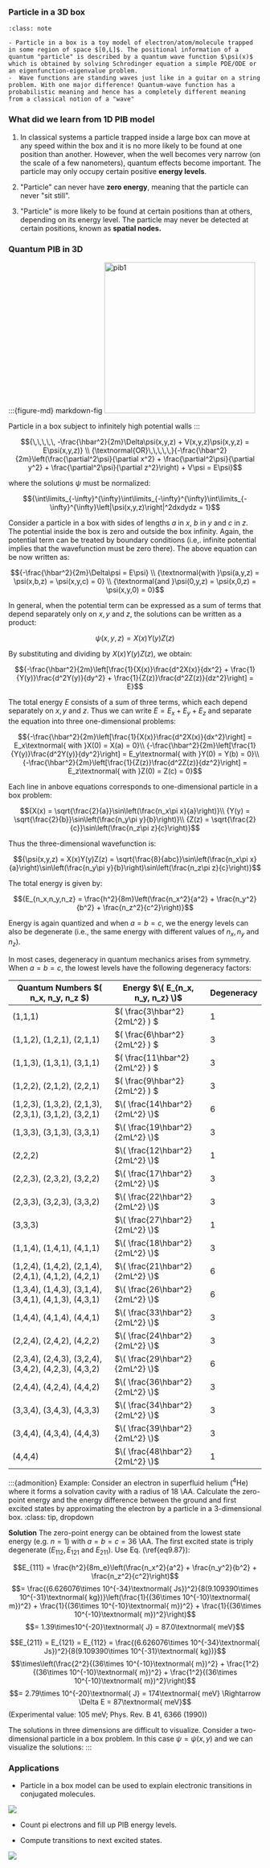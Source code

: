 
### Particle in a 3D box

```{admonition} What you need to know
:class: note

- Particle in a box is a toy model of electron/atom/molecule trapped in some region of space $[0,L]$. The positional information of a quantum "particle" is described by a quantum wave function $\psi(x)$ which is obtained by solving Schrodinger equation a simple PDE/ODE or an eigenfunction-eigenvalue problem. 
-  Wave functions are standing waves just like in a guitar on a string problem. With one major difference! Quantum-wave function has a probabilistic meaning and hence has a completely different meaning from a classical notion of a "wave"
```

### What did we learn from 1D PIB model

1. In classical systems  a particle trapped inside a large box can move at any speed within the box and it is no more likely to be found at one position than another. However, when the well becomes very narrow (on the scale of a few nanometers), quantum effects become important. The particle may only occupy certain positive **energy levels**.

2. "Particle"  can never have **zero energy**, meaning that the particle can never "sit still". 

3. "Particle" is more likely to be found at certain positions than at others, depending on its energy level. The particle may never be detected at certain positions, known as **spatial nodes.**

### Quantum PIB in 3D

:::{figure-md} markdown-fig
<img src="https://upload.wikimedia.org/wikipedia/commons/1/13/Infinite_potential_well-en.svg" alt="pib1" class="bg-primary mb-1" width="300px">

Particle in a box subject to infinitely high potential walls
:::

$${\,\,\,\,\, -\frac{\hbar^2}{2m}\Delta\psi(x,y,z) + V(x,y,z)\psi(x,y,z) = E\psi(x,y,z)} \\ 
{\textnormal{OR}\,\,\,\,\,}{-\frac{\hbar^2}{2m}\left(\frac{\partial^2\psi}{\partial x^2} + \frac{\partial^2\psi}{\partial y^2} + \frac{\partial^2\psi}{\partial z^2}\right) + V\psi = E\psi}$$

where the solutions $\psi$ must be normalized:

$${\int\limits_{-\infty}^{\infty}\int\limits_{-\infty}^{\infty}\int\limits_{-\infty}^{\infty}\left|\psi(x,y,z)\right|^2dxdydz = 1}$$

Consider a particle in a box with sides of lengths $a$ in $x$, $b$ in $y$ and $c$ in $z$. The potential inside the box is zero and outside the box infinity. Again, the potential term can be treated by boundary conditions (i.e,. infinite potential implies that the wavefunction must be zero there). The above equation can be now written as:


$${-\frac{\hbar^2}{2m}\Delta\psi = E\psi} \\
{\textnormal{with }\psi(a,y,z) = \psi(x,b,z) = \psi(x,y,c) = 0} \\
{\textnormal{and }\psi(0,y,z) = \psi(x,0,z) = \psi(x,y,0) = 0}$$


In general, when the potential term can be expressed as a sum of terms that depend separately only on $x, y$ and $z$, the solutions can be written as a product:

$${\psi(x,y,z) = X(x)Y(y)Z(z)}$$

By substituting and dividing by $X(x)Y(y)Z(z)$, we obtain:

$${-\frac{\hbar^2}{2m}\left[\frac{1}{X(x)}\frac{d^2X(x)}{dx^2} + \frac{1}{Y(y)}\frac{d^2Y(y)}{dy^2} + \frac{1}{Z(z)}\frac{d^2Z(z)}{dz^2}\right] = E}$$

The total energy $E$ consists of a sum of three terms, which each depend separately on $x, y$ and $z$. Thus we can write $E = E_x + E_y + E_z$ and separate the equation into three one-dimensional problems:

$${-\frac{\hbar^2}{2m}\left[\frac{1}{X(x)}\frac{d^2X(x)}{dx^2}\right] = E_x\textnormal{ with }X(0) = X(a) = 0}\\
{-\frac{\hbar^2}{2m}\left[\frac{1}{Y(y)}\frac{d^2Y(y)}{dy^2}\right] = E_y\textnormal{ with }Y(0) = Y(b) = 0}\\
{-\frac{\hbar^2}{2m}\left[\frac{1}{Z(z)}\frac{d^2Z(z)}{dz^2}\right] = E_z\textnormal{ with }Z(0) = Z(c) = 0}$$



Each line in anbove equations corresponds to one-dimensional particle in a box problem:

$${X(x) = \sqrt{\frac{2}{a}}\sin\left(\frac{n_x\pi x}{a}\right)}\\
{Y(y) = \sqrt{\frac{2}{b}}\sin\left(\frac{n_y\pi y}{b}\right)}\\
{Z(z) = \sqrt{\frac{2}{c}}\sin\left(\frac{n_z\pi z}{c}\right)}$$

Thus the three-dimensional wavefunction  is:

$${\psi(x,y,z) = X(x)Y(y)Z(z) = \sqrt{\frac{8}{abc}}\sin\left(\frac{n_x\pi x}{a}\right)\sin\left(\frac{n_y\pi y}{b}\right)\sin\left(\frac{n_z\pi z}{c}\right)}$$

The total energy is given by:

$${E_{n_x,n_y,n_z} = \frac{h^2}{8m}\left(\frac{n_x^2}{a^2} + \frac{n_y^2}{b^2} + \frac{n_z^2}{c^2}\right)}$$

Energy is again quantized and when $a = b = c$, we the energy levels can also be degenerate (i.e., the same energy with different values of $n_x, n_y$ and $n_z$).

In most cases, degeneracy in quantum mechanics arises from symmetry. When $a = b = c$, the lowest levels have the following degeneracy factors:

| Quantum Numbers $\( n_x, n_y, n_z \$) | Energy $\( E_{n_x, n_y, n_z} \)$ | Degeneracy |
|------------------------------------|-------------------------------|------------|
| (1,1,1)                            | $\( \frac{3\hbar^2}{2mL^2} \)  $| 1          |
| (1,1,2), (1,2,1), (2,1,1)          | $\( \frac{6\hbar^2}{2mL^2} \)  $| 3          |
| (1,1,3), (1,3,1), (3,1,1)          | $\( \frac{11\hbar^2}{2mL^2} \) $| 3          |
| (1,2,2), (2,1,2), (2,2,1)          | $\( \frac{9\hbar^2}{2mL^2} \)  $| 3          |
| (1,2,3), (1,3,2), (2,1,3), (2,3,1), (3,1,2), (3,2,1) | $\( \frac{14\hbar^2}{2mL^2} \)$ | 6 |
| (1,3,3), (3,1,3), (3,3,1)          | $\( \frac{19\hbar^2}{2mL^2} \)$ | 3          |
| (2,2,2)                            | $\( \frac{12\hbar^2}{2mL^2} \)$ | 1          |
| (2,2,3), (2,3,2), (3,2,2)          | $\( \frac{17\hbar^2}{2mL^2} \)$ | 3          |
| (2,3,3), (3,2,3), (3,3,2)          | $\( \frac{22\hbar^2}{2mL^2} \)$ | 3          |
| (3,3,3)                            | $\( \frac{27\hbar^2}{2mL^2} \)$ | 1          |
| (1,1,4), (1,4,1), (4,1,1)          | $\( \frac{18\hbar^2}{2mL^2} \)$ | 3          |
| (1,2,4), (1,4,2), (2,1,4), (2,4,1), (4,1,2), (4,2,1) | $\( \frac{21\hbar^2}{2mL^2} \)$ | 6 |
| (1,3,4), (1,4,3), (3,1,4), (3,4,1), (4,1,3), (4,3,1) | $\( \frac{26\hbar^2}{2mL^2} \)$ | 6 |
| (1,4,4), (4,1,4), (4,4,1)          | $\( \frac{33\hbar^2}{2mL^2} \)$ | 3          |
| (2,2,4), (2,4,2), (4,2,2)          | $\( \frac{24\hbar^2}{2mL^2} \)$ | 3          |
| (2,3,4), (2,4,3), (3,2,4), (3,4,2), (4,2,3), (4,3,2) | $\( \frac{29\hbar^2}{2mL^2} \)$ | 6 |
| (2,4,4), (4,2,4), (4,4,2)          | $\( \frac{36\hbar^2}{2mL^2} \)$ | 3          |
| (3,3,4), (3,4,3), (4,3,3)          | $\( \frac{34\hbar^2}{2mL^2} \)$ | 3          |
| (3,4,4), (4,3,4), (4,4,3)          | $\( \frac{39\hbar^2}{2mL^2} \)$ | 3          |
| (4,4,4)                            | $\( \frac{48\hbar^2}{2mL^2} \)$ | 1          |





:::{admonition} Example: 
Consider an electron in superfluid helium ($^4$He) where it forms a solvation cavity with a radius of 18 \AA. Calculate the zero-point energy and the energy difference between the ground and first excited states by approximating the electron by a particle in a 3-dimensional box.
:class: tip, dropdown

**Solution** The zero-point energy can be obtained from the lowest state energy (e.g. $n = 1$) with $a = b = c = 36$ \AA. The first excited state is triply degenerate ($E_{112}, E_{121}$ and $E_{211}$). Use Eq. (\ref{eq9.87}):

$$E_{111} = \frac{h^2}{8m_e}\left(\frac{n_x^2}{a^2} + \frac{n_y^2}{b^2} + \frac{n_z^2}{c^2}\right)$$
$$= \frac{(6.626076\times 10^{-34}\textnormal{ Js})^2}{8(9.109390\times 10^{-31}\textnormal{ kg})}\left(\frac{1}{(36\times 10^{-10}\textnormal{ m})^2} + \frac{1}{(36\times 10^{-10}\textnormal{ m})^2} + \frac{1}{(36\times 10^{-10}\textnormal{ m})^2}\right)$$
$$= 1.39\times10^{-20}\textnormal{ J} = 87.0\textnormal{ meV}$$


$$E_{211} = E_{121} = E_{112} = \frac{(6.626076\times 10^{-34}\textnormal{ Js})^2}{8(9.109390\times 10^{-31}\textnormal{ kg})}$$
$$\times\left(\frac{2^2}{(36\times 10^{-10}\textnormal{ m})^2} + \frac{1^2}{(36\times 10^{-10}\textnormal{ m})^2} + \frac{1^2}{(36\times 10^{-10}\textnormal{ m})^2}\right)$$
$$= 2.79\times 10^{-20}\textnormal{ J} = 174\textnormal{ meV} \Rightarrow \Delta E = 87\textnormal{ meV}$$
(Experimental value: 105 meV; Phys. Rev. B 41, 6366 (1990))


The solutions in three dimensions are difficult to visualize. Consider a two-dimensional particle in a box problem. In this case $\psi = \psi(x, y)$ and we can visualize the solutions:
:::

### Applications

- Particle in a box model can be used to explain electronic transitions in conjugated molecules.

![](./images/pib1d-1.jpeg)

- Count pi electrons and fill up PIB energy levels.

- Compute transitions to next excited states.

![](./images/pib-applic2.jpeg)
